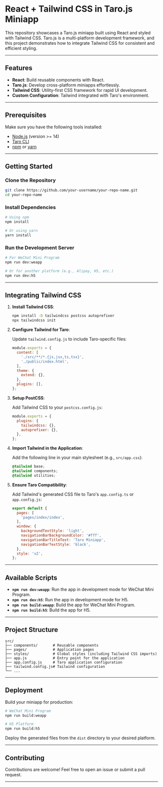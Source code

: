 # React + Tailwind CSS in Taro.js Miniapp

This repository showcases a Taro.js miniapp built using React and styled with Tailwind CSS. Taro.js is a multi-platform development framework, and this project demonstrates how to integrate Tailwind CSS for consistent and efficient styling.

---

## Features

- **React**: Build reusable components with React.
- **Taro.js**: Develop cross-platform miniapps effortlessly.
- **Tailwind CSS**: Utility-first CSS framework for rapid UI development.
- **Custom Configuration**: Tailwind integrated with Taro's environment.

---

## Prerequisites

Make sure you have the following tools installed:

- [Node.js](https://nodejs.org/) (version >= 14)
- [Taro CLI](https://taro-docs.jd.com/docs/cli/installation)
- [npm](https://www.npmjs.com/) or [yarn](https://yarnpkg.com/)

---

## Getting Started

### Clone the Repository

```bash
git clone https://github.com/your-username/your-repo-name.git
cd your-repo-name
```

### Install Dependencies

```bash
# Using npm
npm install

# Or using yarn
yarn install
```

### Run the Development Server

```bash
# For WeChat Mini Program
npm run dev:weapp

# Or for another platform (e.g., Alipay, H5, etc.)
npm run dev:h5
```

---

## Integrating Tailwind CSS

1. **Install Tailwind CSS**:

   ```bash
   npm install -D tailwindcss postcss autoprefixer
   npx tailwindcss init
   ```

2. **Configure Tailwind for Taro**:

   Update `tailwind.config.js` to include Taro-specific files:

   ```js
   module.exports = {
     content: [
       './src/**/*.{js,jsx,ts,tsx}',
       './public/index.html',
     ],
     theme: {
       extend: {},
     },
     plugins: [],
   };
   ```

3. **Setup PostCSS**:

   Add Tailwind CSS to your `postcss.config.js`:

   ```js
   module.exports = {
     plugins: {
       tailwindcss: {},
       autoprefixer: {},
     },
   };
   ```

4. **Import Tailwind in the Application**:

   Add the following line in your main stylesheet (e.g., `src/app.css`):

   ```css
   @tailwind base;
   @tailwind components;
   @tailwind utilities;
   ```

5. **Ensure Taro Compatibility**:

   Add Tailwind's generated CSS file to Taro's `app.config.ts` or `app.config.js`:

   ```js
   export default {
     pages: [
       'pages/index/index',
     ],
     window: {
       backgroundTextStyle: 'light',
       navigationBarBackgroundColor: '#fff',
       navigationBarTitleText: 'Taro Miniapp',
       navigationBarTextStyle: 'black',
     },
     style: 'v2',
   };
   ```

---

## Available Scripts

- **`npm run dev:weapp`**: Run the app in development mode for WeChat Mini Program.
- **`npm run dev:h5`**: Run the app in development mode for H5.
- **`npm run build:weapp`**: Build the app for WeChat Mini Program.
- **`npm run build:h5`**: Build the app for H5.

---

## Project Structure

```plaintext
src/
├── components/       # Reusable components
├── pages/            # Application pages
├── styles/           # Global styles (including Tailwind CSS imports)
├── app.js            # Entry point for the application
├── app.config.js     # Taro application configuration
├── tailwind.config.js# Tailwind configuration
└── ...
```

---

## Deployment

Build your miniapp for production:

```bash
# WeChat Mini Program
npm run build:weapp

# H5 Platform
npm run build:h5
```

Deploy the generated files from the `dist` directory to your desired platform.

---

## Contributing

Contributions are welcome! Feel free to open an issue or submit a pull request.

---

